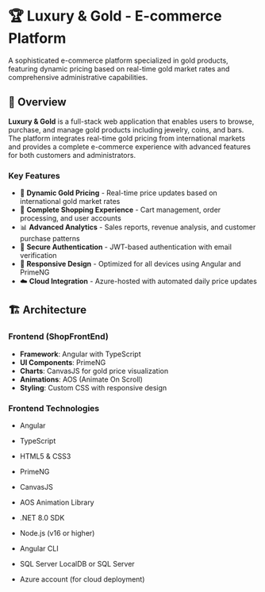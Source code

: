 # 🏆 Luxury & Gold - E-commerce Platform

A sophisticated e-commerce platform specialized in gold products, featuring dynamic pricing based on real-time gold market rates and comprehensive administrative capabilities.

## 🌟 Overview

**Luxury & Gold** is a full-stack web application that enables users to browse, purchase, and manage gold products including jewelry, coins, and bars. The platform integrates real-time gold pricing from international markets and provides a complete e-commerce experience with advanced features for both customers and administrators.

### Key Features

- 🥇 **Dynamic Gold Pricing** - Real-time price updates based on international gold market rates
- 🛒 **Complete Shopping Experience** - Cart management, order processing, and user accounts
- 📊 **Advanced Analytics** - Sales reports, revenue analysis, and customer purchase patterns
- 🔐 **Secure Authentication** - JWT-based authentication with email verification
- 📱 **Responsive Design** - Optimized for all devices using Angular and PrimeNG
- ☁️ **Cloud Integration** - Azure-hosted with automated daily price updates

## 🏗️ Architecture

### Frontend (ShopFrontEnd)
- **Framework**: Angular with TypeScript
- **UI Components**: PrimeNG
- **Charts**: CanvasJS for gold price visualization
- **Animations**: AOS (Animate On Scroll)
- **Styling**: Custom CSS with responsive design

### Frontend Technologies
- Angular
- TypeScript
- HTML5 & CSS3
- PrimeNG
- CanvasJS
- AOS Animation Library


- .NET 8.0 SDK
- Node.js (v16 or higher)
- Angular CLI
- SQL Server LocalDB or SQL Server
- Azure account (for cloud deployment)
